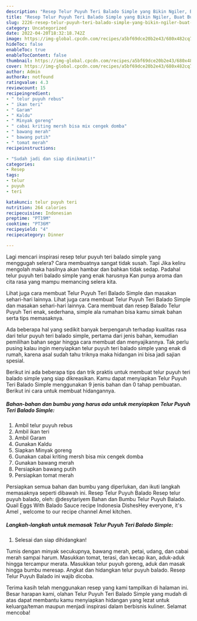 ```yaml
---
description: "Resep Telur Puyuh Teri Balado Simple yang Bikin Ngiler, Buat Buka Puasa Lezat"
title: "Resep Telur Puyuh Teri Balado Simple yang Bikin Ngiler, Buat Buka Puasa Lezat"
slug: 2226-resep-telur-puyuh-teri-balado-simple-yang-bikin-ngiler-buat-buka-puasa-lezat
category: Uncategorized
date: 2022-04-20T18:32:18.742Z
image: https://img-global.cpcdn.com/recipes/a5bf69dce20b2e43/680x482cq70/telur-puyuh-teri-balado-simple-foto-resep-utama.jpg
hideToc: false
enableToc: true
enableTocContent: false
thumbnail: https://img-global.cpcdn.com/recipes/a5bf69dce20b2e43/680x482cq70/telur-puyuh-teri-balado-simple-foto-resep-utama.jpg
cover: https://img-global.cpcdn.com/recipes/a5bf69dce20b2e43/680x482cq70/telur-puyuh-teri-balado-simple-foto-resep-utama.jpg
author: Admin
authorAv: notfound
ratingvalue: 4.3
reviewcount: 15
recipeingredient:
- " telur puyuh rebus"
- " ikan teri"
- " Garam"
- " Kaldu"
- " Minyak goreng"
- " cabai kriting mersh bisa mix cengek domba"
- " bawang merah"
- " bawang putih"
- " tomat merah"
recipeinstructions:

- "Sudah jadi dan siap dinikmati!"
categories:
- Resep
tags:
- telur
- puyuh
- teri

katakunci: telur puyuh teri 
nutrition: 264 calories
recipecuisine: Indonesian
preptime: "PT19M"
cooktime: "PT36M"
recipeyield: "4"
recipecategory: Dinner

---
```



Lagi mencari inspirasi resep telur puyuh teri balado simple yang menggugah selera? Cara membuatnya sangat tidak susah. Tapi Jika keliru mengolah maka hasilnya akan hambar dan bahkan tidak sedap. Padahal telur puyuh teri balado simple yang enak harusnya Kan punya aroma dan cita rasa yang mampu memancing selera kita.


Lihat juga cara membuat Telur Puyuh Teri Balado Simple dan masakan sehari-hari lainnya. Lihat juga cara membuat Telur Puyuh Teri Balado Simple dan masakan sehari-hari lainnya. Cara membuat dan resep Balado Telur Puyuh Teri enak, sederhana, simple ala rumahan bisa kamu simak bahan serta tips memasaknya.

Ada beberapa hal yang sedikit banyak berpengaruh terhadap kualitas rasa dari telur puyuh teri balado simple, pertama dari jenis bahan, kemudian pemilihan bahan segar hingga cara membuat dan menyajikannya. Tak perlu pusing kalau ingin menyiapkan telur puyuh teri balado simple yang enak di rumah, karena asal sudah tahu triknya maka hidangan ini bisa jadi sajian spesial.


Berikut ini ada beberapa tips dan trik praktis untuk membuat telur puyuh teri balado simple yang siap dikreasikan. Kamu dapat menyiapkan Telur Puyuh Teri Balado Simple menggunakan 9 jenis bahan dan 0 tahap pembuatan. Berikut ini cara untuk membuat hidangannya.

<!--inarticleads1-->

##### Bahan-bahan dan bumbu yang harus ada untuk menyiapkan Telur Puyuh Teri Balado Simple:

1. Ambil  telur puyuh rebus
1. Ambil  ikan teri
1. Ambil  Garam
1. Gunakan  Kaldu
1. Siapkan  Minyak goreng
1. Gunakan  cabai kriting mersh bisa mix cengek domba
1. Gunakan  bawang merah
1. Persiapkan  bawang putih
1. Persiapkan  tomat merah


Persiapkan semua bahan dan bumbu yang diperlukan, dan ikuti langkah memasaknya seperti dibawah ini. Resep Telur Puyuh Balado Resep telur puyuh balado, oleh: @desytariyem Bahan dan Bumbu Telur Puyuh Balado. Quail Eggs With Balado Sauce recipe Indonesia DishesHey everyone, it&#39;s Amel , welcome to our recipe channel Amel kitchen. 

<!--inarticleads2-->

##### Langkah-langkah untuk memasak Telur Puyuh Teri Balado Simple:


1. Selesai dan siap dihidangkan!

Tumis dengan minyak secukupnya, bawang merah, petai, udang, dan cabai merah sampai harum. Masukkan tomat, terasi, dan kecap ikan, aduk-aduk hingga tercampur merata. Masukkan telur puyuh goreng, aduk dan masak hingga bumbu meresap. Angkat dan hidangkan telur puyuh balado. Resep Telur Puyuh Balado ini wajib dicoba. 

Terima kasih telah menggunakan resep yang kami tampilkan di halaman ini. Besar harapan kami, olahan Telur Puyuh Teri Balado Simple yang mudah di atas dapat membantu kamu menyiapkan hidangan yang lezat untuk keluarga/teman maupun menjadi inspirasi dalam berbisnis kuliner. Selamat mencoba!
